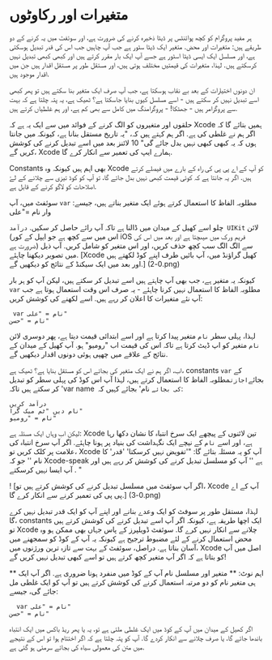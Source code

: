 # متغیرات اور رکاوٹوں

ہر مفید پروگرام کو کچھ پوائنٹس پر ڈیٹا ذخیرہ کرنے کی ضرورت ہے، اور سوئفٹ میں یہ کرنے کے دو طریقے ہیں: متغیرات اور محض. متغیر ایک ڈیٹا سٹور ہے جب آپ چاہیں جب اس کی قدر تبدیل ہوسکتی ہے، اور مسلسل ایک ایسی ڈیٹا اسٹور ہے جسے آپ ایک بار مقرر کرتے ہیں اور کبھی کبھی تبدیل نہیں کرسکتے ہیں. لہذا، متغیرات کی قیمتیں مختلف ہوتی ہیں، اور مستقل طور پر مستقل اقدار ہیں جن میں اقدار موجود ہیں.

ان دونوں اختیارات کے بعد بے نقاب ہوسکتا ہے، جب آپ صرف ایک متغیر بنا سکتے ہیں تو پھر کبھی اسے تبدیل نہیں کر سکتے ہیں - اسے مسلسل کیوں بنایا جاسکتا ہے؟ ٹھیک ہے، یہ پتہ چلتا ہے کہ بہت سے پروگرامر ہیں - جھٹکا! - پروگرامنگ میں کامل سے بھی کم ہے، اور ہم غلطیاں کرتے ہیں.

حلقوں اور متغیروں کو الگ کرنے کے فوائد میں سے ایک یہ ہے کہ Xcode ہمیں بتائے گا کہ اگر ہم نے غلطی کی ہے. اگر ہم کہتے ہیں کہ، "یہ تاریخ مستقل بنانا ہے، کیونکہ میں جانتا ہوں کہ یہ کبھی کبھی نہیں بدل جائے گی" 10 لائنز بعد میں اسے تبدیل کرنے کی کوشش کریں گے، Xcode ہمارے ایپ کی تعمیر سے انکار کرے گا.

Constants بھی اہم ہیں کیونکہ وہ Xcode کو آپ کے اے پی پی کی راہ کے بارے میں فیصلے کرتے ہیں. اگر یہ جانتا ہے کہ کوئی قیمت کبھی نہیں بدل جائے گا، تو آپ کو کوڈ تیزی سے چلانے کے لۓ اصلاحات کو لاگو کرنے کے قابل ہے.

سوئفٹ میں، آپ `var` مطلوبہ الفاظ کا استعمال کرتے ہوئے ایک متغیر بناتے ہیں، جیسے:
  وار نام ="علی

چلو اسے کھیل کے میدان میں ڈالنا ہے تاکہ آپ رائے حاصل کر سکیں. `درآمد UIKit` لائن (اس میں سے کچھ ہے جو ایپل کے کور iOS فریم ورک میں ھیںچتا ہے اور بعد میں اس کی ضرورت ہے) سے الگ الگ سب کچھ حذف کریں، اور اس متغیر کو شامل کریں. آپ ذیل میں تصویر دیکھنا چاہئے.
[Xcode کھیل گراؤنڈ میں، آپ بائیں طرف اپنے کوڈ لکھتے ہیں اور بعد میں ایک سیکنڈ کے نتائج کو دیکھیں گے.] (0-2.png)

کیونکہ یہ متغیر ہے، جب بھی آپ چاہتے ہیں اسے تبدیل کر سکتے ہیں، لیکن آپ کو ہر بار `var` مطلوبہ الفاظ کا استعمال نہیں کرنا چاہئے - یہ صرف اس وقت استعمال ہوتا ہے جب آپ نئے متغیرات کا اعلان کر رہے ہیں. اسے لکھنے کی کوشش کریں:

     var نام = "علی"
    نام = "حسن"

لہذا، پہلی سطر `نام` متغیر پیدا کرتا ہے اور اسے ابتدائی قیمت دیتا ہے، پھر دوسری لائن `نام` متغیر کو اپ ڈیٹ کرتا ہے تاکہ اس کی قیمت اب "رومیو" ہو. آپ کھیل کے میدان کے نتائج کے علاقے میں چھپی ہوئی دونوں اقدار دیکھیں گے.

اب، اگر ہم نے ایک متغیر کی بجائے اس کو مستقل بنایا ہے؟ ٹھیک ہے، constants `var` کے بجائے` اجازت `مطلوبہ الفاظ کا استعمال کرتے ہیں، لہذا آپ اس کوڈ کی پہلی سطر کو تبدیل کر سکتے ہیں تاکہ 'var name` کی بجائے` نام' بجائے کہیں کہ:

    درآمد کریں
    نام دیں "ٹم میک گرا"
    نام = "رومیو"

لیکن اب وہاں ایک مسئلہ ہے: Xcode تین لائنوں کے پیچھے ایک سرخ انتباہ کا نشان دکھا رہا ہے، اور اسے `نام` کے نیچے ایک نگہداشت کی بنیاد پر ہونا چاہئے. اگر آپ سرخ انتباہ کی علامت پر کلک کریں تو، Xcode آپ کو یہ مسئلہ بتائے گا: "'تفویض نہیں کرسکتا' 'قدر' کا نام '' جو کہ Xcode-speak ہے '' آپ کو مسلسل تبدیل کرنے کی کوشش کر رہے ہیں اور آپ ایسا نہیں کرسکتے . "

! [اگر آپ سوئفٹ میں مسلسل تبدیل کرنے کی کوشش کرتے ہیں تو، Xcode آپ کے اے پی پی کی تعمیر کرنے سے انکار کرے گا.] (0-3.png)

لہذا، مستقل طور پر سوفٹ کو ایک وعدے بنانے اور اپنے آپ کو ایک قدر تبدیل نہیں کرے گا، constants ایک اچھا طریقہ ہے، کیونکہ اگر آپ اسے تبدیل کرنے کی کوشش کرتے ہیں تو Xcode چلانے سے انکار نہیں کرے گا. سوئفٹ ڈویلپرز کے پاس جہاں بھی ممکن ہو وہ محض استعمال کرنے کے لئے مضبوط ترجیح ہے کیونکہ یہ آپ کے کوڈ کو سمجھنے میں آسان بناتا ہے. دراصل، سوئفٹ کے بہت سے تازہ ترین ورژنوں میں، Xcode اصل میں آپ کو بتاتا ہے کہ اگر آپ متغیر کچھ کرتے ہیں تو اسے کبھی تبدیل نہیں کریں گے!

** اہم نوٹ: ** متغیر اور مسلسل نام آپ کے کوڈ میں منفرد ہونا ضروری ہے. اگر آپ ایک ہی متغیر نام کو دو مرتبہ استعمال کرنے کی کوشش کرتے ہیں تو آپ کو ایک غلطی مل جائے گی، جیسے:

      var نام = "علی"
    نام = "حسن"


اگر کھیل کے میدان میں آپ کے کوڈ میں ایک غلطی ملتی ہے تو، یہ یا پھر ریڈ باکس میں ایک انتباہ باندھا جائے گا، یا صرف چلانے سے انکار کردے گا. آپ کو پتہ چلتا ہے کہ اگر اختتام ہوا تو اس کے نتیجے میں متن کی معمولی سیاہ کی بجائے سرمئی ہو گئی ہے.
